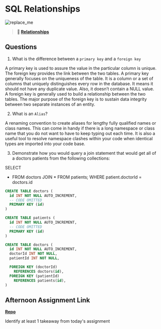 # SQL Relationships

![replace_me](https://codeworks.blob.core.windows.net/public/assets/img/illustrations/placeholder.svg)

> **📖 [Relationships](https://codeworksacademy.com/fs-student-guide/resources/wk11/02-MySQL-Relationships)**

## Questions

1. What is the difference between a `primary key` and a `foreign key`

A primary key is used to assure the value in the particular column is unique. The foreign key provides the link between the two tables. A primary key generally focuses on the uniqueness of the table. It is a column or a set of columns that uniquely distinguishes every row in the database. It means it should not have any duplicate value. Also, it doesn’t contain a NULL value. A foreign key is generally used to build a relationship between the two tables. The major purpose of the foreign key is to sustain data integrity between two separate instances of an entity.

2. What is an `Alias`?

A renaming convention to create aliases for lengthy fully qualified names or class names. This can come in handy if there is a long namespace or class name that you do not want to have to keep typing out each time. It is also a useful tool to resolve namespace clashes within your code when identical types are imported into your code base.

3. Demonstrate how you would query a join statement that would get all of a doctors patients from the following collections:

SELECT
* FROM doctors
JOIN * FROM patients;
WHERE patient.doctorId = doctors.id

```SQL
CREATE TABLE doctors (
  id INT NOT NULL AUTO_INCREMENT,
  -- CODE OMITTED
  PRIMARY KEY (id)
)

CREATE TABLE patients (
  id INT NOT NULL AUTO_INCREMENT,
  -- CODE OMITTED
  PRIMARY KEY (id)
)

CREATE TABLE doctors (
  id INT NOT NULL AUTO_INCREMENT,
  doctorId INT NOT NULL,
  patientId INT NOT NULL,

  FOREIGN KEY (doctorId)
    REFERENCES doctors(id),
  FOREIGN KEY (patientId)
    REFERENCES patients(id),
)

```

## Afternoon Assignment Link

**[Repo](https://github.com/fullmer24/AllSpice)**

Identify at least 1 takeaway from today's assignment
